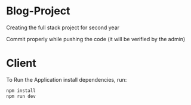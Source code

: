# Blog-Project
Creating the full stack project for second year 

Commit properly while pushing the code (it will be verified by the admin)

# Client

To Run the Application install dependencies, run:

```bash
npm install 
npm run dev
